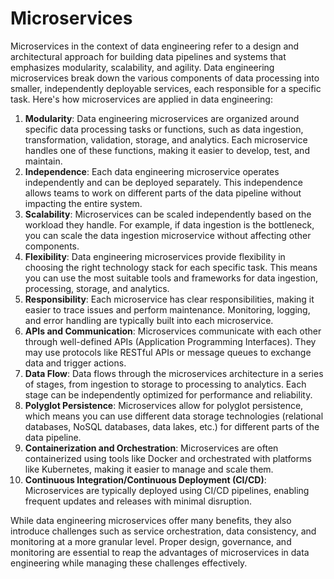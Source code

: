 # Microservices

Microservices in the context of data engineering refer to a design and architectural approach for building data pipelines and systems that emphasizes modularity, scalability, and agility. Data engineering microservices break down the various components of data processing into smaller, independently deployable services, each responsible for a specific task. Here's how microservices are applied in data engineering:

1. **Modularity**: Data engineering microservices are organized around specific data processing tasks or functions, such as data ingestion, transformation, validation, storage, and analytics. Each microservice handles one of these functions, making it easier to develop, test, and maintain.
2. **Independence**: Each data engineering microservice operates independently and can be deployed separately. This independence allows teams to work on different parts of the data pipeline without impacting the entire system.
3. **Scalability**: Microservices can be scaled independently based on the workload they handle. For example, if data ingestion is the bottleneck, you can scale the data ingestion microservice without affecting other components.
4. **Flexibility**: Data engineering microservices provide flexibility in choosing the right technology stack for each specific task. This means you can use the most suitable tools and frameworks for data ingestion, processing, storage, and analytics.
5. **Responsibility**: Each microservice has clear responsibilities, making it easier to trace issues and perform maintenance. Monitoring, logging, and error handling are typically built into each microservice.
6. **APIs and Communication**: Microservices communicate with each other through well-defined APIs (Application Programming Interfaces). They may use protocols like RESTful APIs or message queues to exchange data and trigger actions.
7. **Data Flow**: Data flows through the microservices architecture in a series of stages, from ingestion to storage to processing to analytics. Each stage can be independently optimized for performance and reliability.
8. **Polyglot Persistence**: Microservices allow for polyglot persistence, which means you can use different data storage technologies (relational databases, NoSQL databases, data lakes, etc.) for different parts of the data pipeline.
9. **Containerization and Orchestration**: Microservices are often containerized using tools like Docker and orchestrated with platforms like Kubernetes, making it easier to manage and scale them.
10. **Continuous Integration/Continuous Deployment (CI/CD)**: Microservices are typically deployed using CI/CD pipelines, enabling frequent updates and releases with minimal disruption.

While data engineering microservices offer many benefits, they also introduce challenges such as service orchestration, data consistency, and monitoring at a more granular level. Proper design, governance, and monitoring are essential to reap the advantages of microservices in data engineering while managing these challenges effectively.
